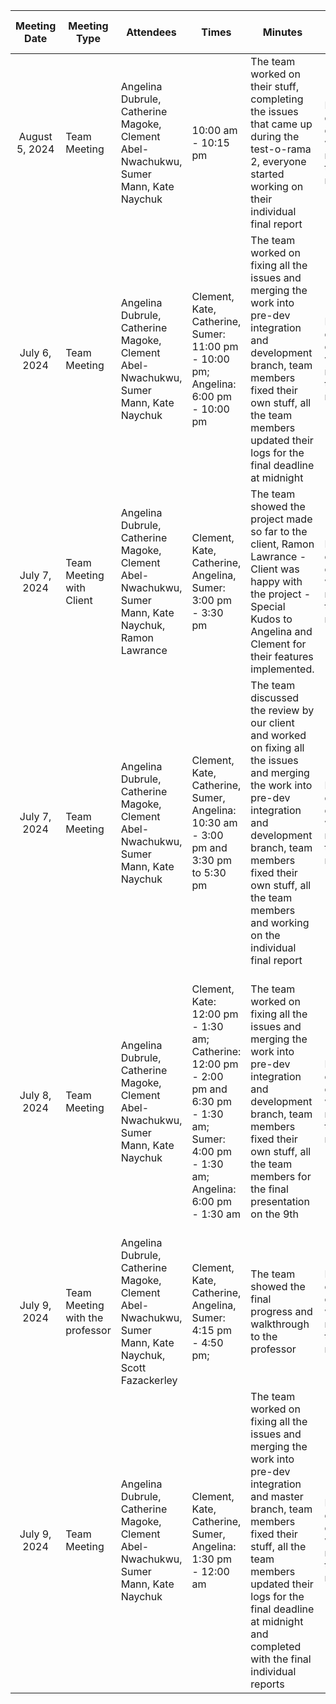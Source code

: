 |  Meeting Date |Meeting Type| Attendees | Times | Minutes        | Design Decision | Next meeting Details |
| :-------------: | ------------- | ------------- |------------- |------------- | ------------- | ---|
|August 5, 2024|Team Meeting|Angelina Dubrule,	Catherine Magoke, Clement Abel-Nwachukwu,	Sumer Mann,	Kate Naychuk| 10:00 am - 10:15 pm | The team worked on their stuff, completing the issues that came up during the test-o-rama 2, everyone started working on their individual final report| No design decisions were made in the meeting | August 6, 2024 - The team would be working on the code testing|
|July 6, 2024 |Team Meeting|Angelina Dubrule,	Catherine Magoke, Clement Abel-Nwachukwu,	Sumer Mann,	Kate Naychuk| Clement, Kate, Catherine, Sumer: 11:00 pm - 10:00 pm; Angelina: 6:00 pm -  10:00 pm| The team worked on fixing all the issues and merging the work into pre-dev integration and development branch, team members fixed their own stuff, all the team members updated their logs for the final deadline at midnight | No design decisions were made in the meeting | August 7, 2024 - The team would be discussing the review from the client tomorrow and fix the stuff for the final delivery, work on the report for the final delivery|
|July 7, 2024 |Team Meeting with Client|Angelina Dubrule,	Catherine Magoke, Clement Abel-Nwachukwu,	Sumer Mann,	Kate Naychuk, Ramon Lawrance| Clement, Kate, Catherine, Angelina, Sumer: 3:00 pm  - 3:30 pm| The team showed the project made so far to the client, Ramon Lawrance - Client was happy with the project - Special Kudos to Angelina and Clement for their features implemented. | No design decisions were made in the meeting | August 7, 2024 - The team will be discussing the review from the client and fix the stuff for the final delivery, work on the report for the final delivery|
|July 7, 2024|Team Meeting|Angelina Dubrule,	Catherine Magoke, Clement Abel-Nwachukwu,	Sumer Mann,	Kate Naychuk| Clement, Kate, Catherine, Sumer, Angelina: 10:30 am - 3:00 pm and 3:30 pm to 5:30 pm| The team discussed the review by our client and worked on fixing all the issues and merging the work into pre-dev integration and development branch, team members fixed their own stuff, all the team members and working on the individual final report| No design decisions were made in the meeting | August 8, 2024 - The team will be working on fixing their respective bugs before the final presentation on the 9th|
|July 8, 2024 |Team Meeting|Angelina Dubrule,	Catherine Magoke, Clement Abel-Nwachukwu,	Sumer Mann,	Kate Naychuk| Clement, Kate: 12:00 pm - 1:30 am; Catherine: 12:00 pm  - 2:00 pm and 6:30 pm  - 1:30 am; Sumer: 4:00 pm - 1:30 am; Angelina: 6:00 pm -  1:30 am| The team worked on fixing all the issues and merging the work into pre-dev integration and development branch, team members fixed their own stuff, all the team members for the final presentation on the 9th | No design decisions were made in the meeting | August 9, 2024 - The team would be discussing the review from the final presentation tomorrow, review with the professor, and fix the stuff for the final delivery, work on the report for the final delivery|
|July 9, 2024 |Team Meeting with the professor |Angelina Dubrule,	Catherine Magoke, Clement Abel-Nwachukwu,	Sumer Mann,	Kate Naychuk, Scott Fazackerley| Clement, Kate, Catherine, Angelina, Sumer: 4:15 pm - 4:50 pm;| The team showed the final progress and walkthrough to the professor | No design decisions were made in the meeting |August 9, 2024 -  The team will complete with the remaining bug fixes and final reports|
|July 9, 2024 |Team Meeting|Angelina Dubrule,	Catherine Magoke, Clement Abel-Nwachukwu,	Sumer Mann,	Kate Naychuk| Clement, Kate, Catherine, Sumer, Angelina: 1:30 pm -  12:00 am| The team worked on fixing all the issues and merging the work into pre-dev integration and master branch, team members fixed their stuff, all the team members updated their logs for the final deadline at midnight and completed with the final individual reports | No design decisions were made in the meeting | No more meetings-end of project|
